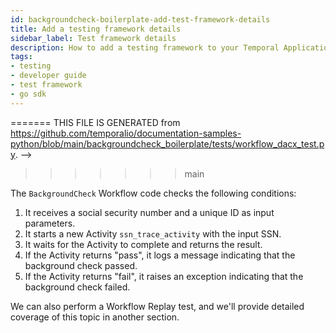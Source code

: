 ```yaml
---
id: backgroundcheck-boilerplate-add-test-framework-details
title: Add a testing framework details
sidebar_label: Test framework details
description: How to add a testing framework to your Temporal Application.
tags:
- testing
- developer guide
- test framework
- go sdk
---
```


<!-- DO NOT EDIT THIS FILE DIRECTLY.
<<<<<<< HEAD
THIS FILE IS GENERATED from https://github.com/temporalio/documentation-samples-python/blob/replay-tests/backgroundcheck_boilerplate/tests/workflow_dacx_test.py. -->

=======
THIS FILE IS GENERATED from https://github.com/temporalio/documentation-samples-python/blob/main/backgroundcheck_boilerplate/tests/workflow_dacx_test.py. -->
>>>>>>> main

The `BackgroundCheck` Workflow code checks the following conditions:

1. It receives a social security number and a unique ID as input parameters.
2. It starts a new Activity `ssn_trace_activity` with the input SSN.
3. It waits for the Activity to complete and returns the result.
4. If the Activity returns "pass", it logs a message indicating that the background check passed.
5. If the Activity returns "fail", it raises an exception indicating that the background check failed.

We can also perform a Workflow Replay test, and we'll provide detailed coverage of this topic in another section.
